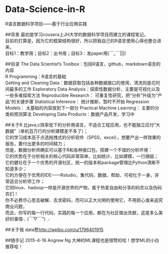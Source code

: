 # Data-Science-in-R
R语言数据科学项目——基于行业应用实践

##背景
最初是学习cousera上JH大学的数据科学项目而建立的课程笔记。   
目前的打算是，因为它的框架结构很好，所以把我自己的R语言使用心得也整合进来。   
目标1：教学用；目标2：出书用；目标3：发paper用(￣_￣|||)    

##目录
The Data Scientist’s Toolbox：包括R语言，github，markdown语言的内容   
R Programming：R语言的基础   
Getting and Cleaning Data：数据获取包括各种数据接口的使用，清洗则是花时间最多的工作
Exploratory Data Analysis：探索性数据分析，主要是可视化以及一些多维探索方法
Reproducible Research： 可重复性研究，把“分析”升级为“产品”的关键步骤
Statistical Inference： 统计推断，暂时不开始
Regression Models： 太基础的内容放到下一部分
Practical Machine Learning： 主要的分类和预测算法
Developing Data Products：数据产品开发，学习中

##关于R
比java,c效率低下的分析用语言，不适合工程应用，也不能独立应付“大数据”（单机百万行的分析建模差不多了）；   
它的学习成本高于点选拖拽式的分析软件（SPSS，excel），想要产出一样效果的报告，要付出更多的时间精力；   
但是，数据分析师确实可以基于R和各种接口包，搭建一个不错的分析环境：   
它的优势在于分析相关的核心代码非常简单，比如统计、比如建模，一行搞掂；   
它的健壮在于一个优秀的开源社区，统一的版本和package管理比Python清晰不知道多少；   
它的方便在于优秀的IDE——Rstudio，集代码、数据、帮助、可视化于一身，非常适合分析师工作；   
它同linux、hadoop一样是开源世界的产物，属于热爱自由和分享的码农以及伪码农们！   
你不必费尽心思去破解、去求密码，而可以正大光明的使用它，不用担心谁来追究商业问题，   
而且，你写的每一行代码，实践的每一个应用，都在为社区做出贡献，这是多么美好的事情╮(￣▽￣")╭    

##关于我
data葱<http://weibo.com/u/1796401915>

##随手记
2015-4-16 Angrew Ng 大神的ML课程也是很赞的哈！想学ML的小白推荐哈！


